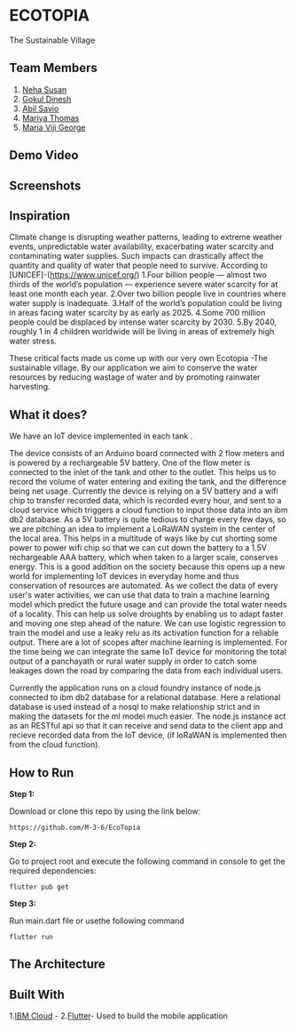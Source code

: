 # ECOTOPIA

The Sustainable Village

## Team Members

1. [Neha Susan](https://github.com/neha771)
2. [Gokul Dinesh](https://github.com/CyberFlaw)
3. [Abil Savio](https://github.com/ByteCrak07)
4. [Mariya Thomas](https://github.com/martho1172001)
5. [Maria Viji George](https://github.com/M-3-6)


## Demo Video


## Screenshots


## Inspiration

Climate change is disrupting weather patterns, leading to extreme weather events, unpredictable water availability, exacerbating water scarcity and contaminating water supplies. Such impacts can drastically affect the quantity and quality of water that people need to survive.
According to [UNICEF]-(https://www.unicef.org/) 
1.Four billion people — almost two thirds of the world’s population —  experience severe water scarcity for at least one month each year.
2.Over two billion people live in countries where water supply is inadequate.
3.Half of the world’s population could be living in areas facing water scarcity by as early as 2025.
4.Some 700 million people could be displaced by intense water scarcity by 2030.
5.By 2040, roughly 1 in 4 children worldwide will be living in areas of extremely high water stress.

These critical facts made us come up with our very own Ecotopia -The sustainable village. By our application we aim to conserve the water resources by reducing wastage of water and by promoting rainwater harvesting.

## What it does?

We have an IoT device implemented in each tank .

The device consists of an Arduino board connected with 2 flow meters and is powered by a rechargeable 5V battery. One of the flow meter is connected to the inlet of the tank and other to the outlet. This helps us to record the volume of water entering and exiting the tank, and the difference being net usage. Currently the device is relying on a 5V battery and a wifi chip to transfer recorded data, which is recorded every hour, and sent to a cloud service which triggers a cloud function to input those data into an ibm db2 database. As a 5V battery is quite tedious to charge every few days, so we are pitching an idea to implement a LoRaWAN system in the center of the local area. This helps in a multitude of ways like by cut shorting some power to power wifi chip so that we can cut down the battery to a 1.5V rechargeable AAA battery, which when taken to a larger scale, conserves energy. This is a good addition on the society because this opens up a new world for implementing IoT devices in everyday home and thus conservation of resources are automated.
As we collect the data of every user's water activities, we can use that data to train a machine learning model which predict the future usage and can provide the total water needs of a locality. This can help us solve droughts by enabling us to adapt faster and moving one step ahead of the nature. We can use logistic regression to train the model and use a leaky relu as its activation function for a reliable output. There are a lot of scopes after machine learning is implemented. For the time being we can integrate the same IoT device for monitoring the total output of a panchayath or rural water supply in order to catch some leakages down the road by comparing the data from each individual users.

Currently the application runs on a cloud foundry instance of node.js connected to ibm db2 database for a relational database. Here a relational database is used instead of a nosql to make relationship strict and in making the datasets for the ml model much easier. The node.js instance act as an RESTful api so that it can receive and send data to the client app and recieve recorded data from the IoT device, (if loRaWAN is implemented then from the cloud function).

## How to Run
**Step 1:**

Download or clone this repo by using the link below:

```
https://github.com/M-3-6/EcoTopia
```

**Step 2:**

Go to project root and execute the following command in console to get the required dependencies: 

```
flutter pub get 
```

**Step 3:**

Run main.dart file or usethe following command

```
flutter run
```
## The Architecture




## Built With

1.[IBM Cloud](https://cloud.ibm.com) - 
2.[Flutter](https://flutter.dev/)- Used to build the mobile application

